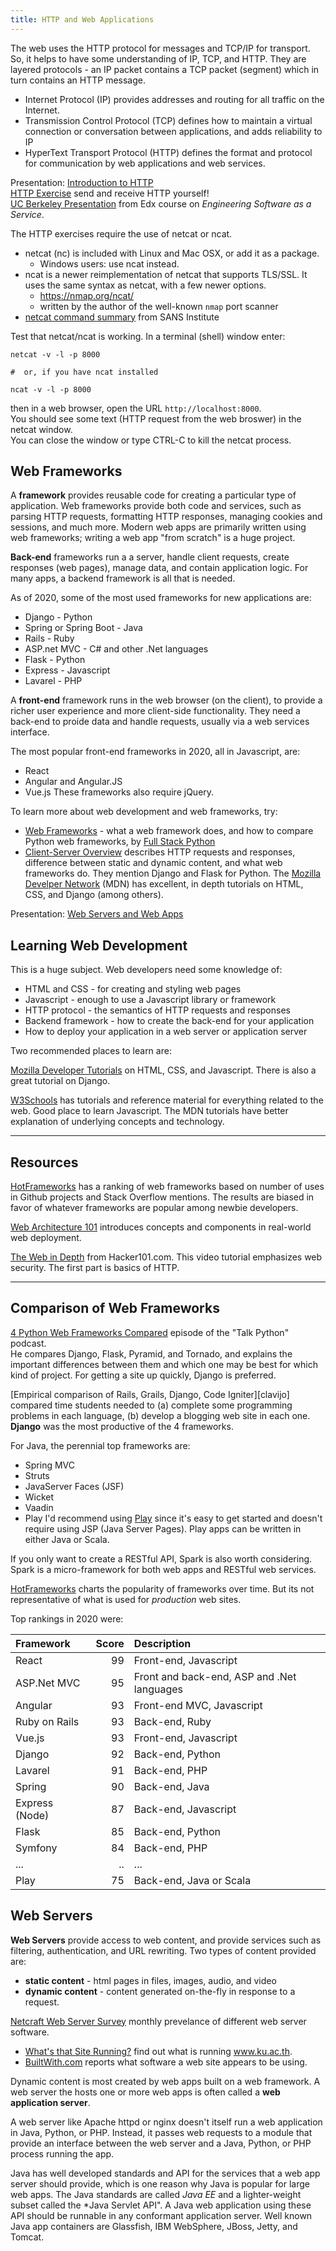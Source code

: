 ```yaml
---
title: HTTP and Web Applications
---
```


The web uses the HTTP protocol for messages and TCP/IP for transport.
So, it helps to have some understanding of IP, TCP, and HTTP. They are layered protocols - an IP packet contains a TCP packet (segment) which in turn contains an HTTP message.

* Internet Protocol (IP) provides addresses and routing for all traffic on the Internet.
* Transmission Control Protocol (TCP) defines how to maintain a virtual connection or conversation between applications, and adds reliability to IP
* HyperText Transport Protocol (HTTP) defines the format and protocol for communication by web applications and web services.

Presentation: [Introduction to HTTP](HTTP.pdf)    
[HTTP Exercise](HTTP-in-Action.pdf) send and receive HTTP yourself!   
[UC Berkeley Presentation](Intro-web-and-tcp-UCB.pdf) from Edx course on *Engineering Software as a Service*.

The HTTP exercises require the use of netcat or ncat.

* netcat (nc) is included with Linux and Mac OSX, or add it as a package.
  - Windows users: use ncat instead.
* ncat is a newer reimplementation of netcat that supports TLS/SSL.  It uses the same syntax as netcat, with a few newer options.
  - https://nmap.org/ncat/
  - written by the author of the well-known `nmap` port scanner
* [netcat command summary](netcat_summary_sans.pdf) from SANS Institute

Test that netcat/ncat is working.  In a terminal (shell) window enter:
```
netcat -v -l -p 8000

#  or, if you have ncat installed

ncat -v -l -p 8000
```
then in a web browser, open the URL `http://localhost:8000`.    
You should see some text (HTTP request from the web broswer) in the netcat window.  
You can close the window or type CTRL-C to kill the netcat process.

## Web Frameworks

A **framework** provides reusable code for creating a particular type of application.
Web frameworks provide both code and services, such as parsing HTTP requests, formatting HTTP responses, managing cookies and sessions, and much more.
Modern web apps are primarily written using web frameworks; writing a
web app "from scratch" is a huge project.

**Back-end** frameworks run a a server, handle client requests, create responses (web pages), manage data, and contain application logic.  For many apps, a backend framework is all that is needed.

As of 2020, some of the most used frameworks for new applications are:

* Django - Python
* Spring or Spring Boot - Java
* Rails - Ruby
* ASP.net MVC - C# and other .Net languages
* Flask - Python
* Express - Javascript
* Lavarel - PHP

A **front-end** framework runs in the web browser (on the client), 
to provide a richer user experience and more client-side functionality.
They need a back-end to proide data and handle requests,
usually via a web services interface.

The most popular front-end frameworks in 2020, all in Javascript, are:
* React
* Angular and Angular.JS
* Vue.js
These frameworks also require jQuery.

To learn more about web development and web frameworks, try:

* [Web Frameworks][fullstackpython-web-frameworks] - what a web framework does, and how to compare Python web frameworks, by [Full Stack Python](https://www.fullstackpython.com)
* [Client-Server Overview](https://developer.mozilla.org/en-US/docs/Learn/Server-side/First_steps/Client-Server_overview) describes HTTP requests and responses, difference between static and dynamic content, and what web frameworks do.  They mention Django and Flask for Python. 
The [Mozilla Develper Network][MDN] (MDN) has excellent, in depth tutorials on HTML, CSS, and Django (among others).

Presentation: [Web Servers and Web Apps](Web-Apps-and-Web-Servers.pdf)

## Learning Web Development

This is a huge subject.  Web developers need some knowledge of:

* HTML and CSS - for creating and styling web pages
* Javascript - enough to use a Javascript library or framework
* HTTP protocol - the semantics of HTTP requests and responses
* Backend framework - how to create the back-end for your application
* How to deploy your application in a web server or application server 

Two recommended places to learn are:

[Mozilla Developer Tutorials](https://developer.mozilla.org/en-US/docs/Web/Tutorials)  on HTML, CSS, and Javascript. There is also a great tutorial on Django.

[W3Schools](https://www.w3schools.com) has tutorials and reference material for everything related to the web.  Good place to learn Javascript. The MDN tutorials have better explanation of underlying concepts and technology.

---
## Resources

[HotFrameworks][hotframeworks] has a ranking of web frameworks based on number of uses in Github projects and Stack Overflow mentions.  The results are biased in favor of whatever frameworks are popular among newbie developers.

[Web Architecture 101](https://engineering.videoblocks.com/web-architecture-101-a3224e126947) introduces concepts and components in real-world web deployment.

[The Web in Depth](https://www.hacker101.com/sessions/web_in_depth) from Hacker101.com. This video tutorial emphasizes web security. The first part is basics of HTTP.

[MDN]: https://developer.mozilla.org
[hotframeworks]: https://hotframeworks.com "Popularity of different web frameworks based on appearance on Github and Stackoverflow." 
[calavijo]: http://blog.websitesframeworks.com "Comparison of Web Frameworks - Rails, Grails, Django, Code Igniter"
[calavijo_pdf]: https://acceda.ulpgc.es:8443/bitstream/10553/11428/3/0695395_00000_0000.pdf "PDF of report comparing Rails, Grails, Django, Code Igniter"
[fullstackpython-web-frameworks]: https://www.fullstackpython.com/web-frameworks.html

---

## Comparison of Web Frameworks
 
[4 Python Web Frameworks Compared](https://talkpython.fm/episodes/show/149/4-python-web-frameworks-compared) episode of the "Talk Python" podcast.  
He compares Django, Flask, Pyramid, and Tornado, and explains the
important differences between them and which one may be best for
which kind of project.  For getting a site up quickly, Django is preferred.

[Empirical comparison of Rails, Grails, Django, Code Igniter][clavijo] compared time students needed to (a) complete some programming problems in each language, (b) develop a blogging web site in each one.  
**Django** was the most productive of the 4 frameworks.

For Java, the perennial top frameworks are:
* Spring MVC
* Struts
* JavaServer Faces (JSF)
* Wicket
* Vaadin
* Play
I'd recommend using [Play](https://playframework.com) since it's easy to get started and doesn't require using JSP (Java Server Pages). Play apps can be written in either Java or Scala.

If you only want to create a RESTful API, Spark is also worth considering. Spark is a micro-framework for both web apps and RESTful web services.

[HotFrameworks][hotframeworks] charts the popularity of frameworks over time.
But its not representative of what is used for *production* web sites.

Top rankings in 2020 were:

| Framework      |  Score | Description        |
|:---------------|-------:|:-------------------|
| React          |    99  | Front-end, Javascript |
| ASP.Net MVC    |    95  | Front and back-end, ASP and .Net languages |
| Angular        |    93  | Front-end MVC, Javascript |
| Ruby on Rails  |    93  | Back-end, Ruby     |
| Vue.js         |    93  | Front-end, Javascript |
| Django         |    92  | Back-end, Python   |
| Lavarel        |    91  | Back-end, PHP      |
| Spring         |    90  | Back-end, Java     |
| Express (Node) |    87  | Back-end, Javascript |
| Flask          |    85  | Back-end, Python   |
| Symfony        |    84  | Back-end, PHP      |
| ...            |    ..  | ...                |
| Play           |    75  | Back-end, Java or Scala |

## Web Servers

**Web Servers** provide access to web content, and provide services such as filtering, authentication, and URL rewriting.  Two types of content provided are:
* **static content** - html pages in files, images, audio, and video
* **dynamic content** - content generated on-the-fly in response to a request.

[Netcraft Web Server Survey](https://news.netcraft.com/archives/category/web-server-survey/) monthly prevelance of different web server software.
* [What's that Site Running?](https://sitereport.netcraft.com/) find out what is running www.ku.ac.th. 
* [BuiltWith.com](https://builtwith.com) reports what software a web site appears to be using.

Dynamic content is most created by web apps built on a web framework.
A web server the hosts one or more web apps is often called a **web application server**.

A web server like Apache httpd or nginx doesn't itself run a web application in Java, Python, or PHP.  Instead, it passes web requests to a module that provide an interface between the web server and a Java, Python, or PHP process running the app.

Java has well developed standards and API for the services that a web app server should provide, which is one reason why Java is popular for large web apps. 
The Java standards are called *Java EE* and a lighter-weight subset called the *Java Servlet API". A Java web application using these API should be runnable in any conformant application server.
Well known Java app containers are Glassfish, IBM WebSphere, JBoss, Jetty, and Tomcat.


